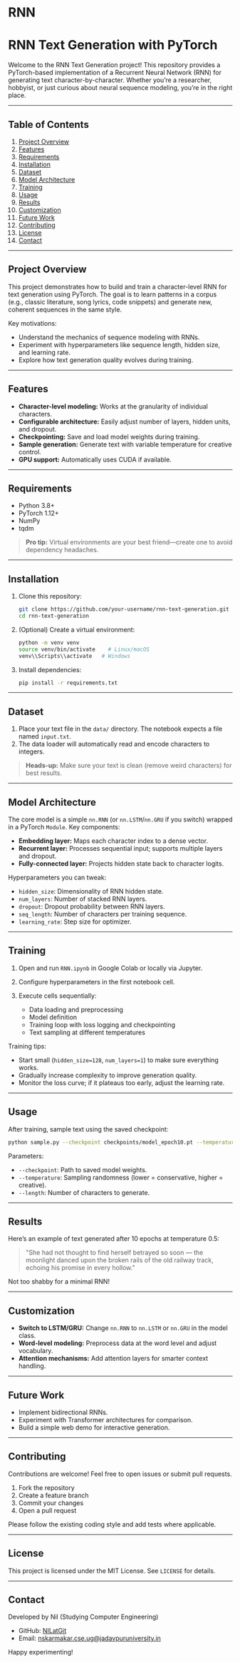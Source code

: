 # RNN
# RNN Text Generation with PyTorch

Welcome to the RNN Text Generation project! This repository provides a PyTorch-based implementation of a Recurrent Neural Network (RNN) for generating text character-by-character. Whether you’re a researcher, hobbyist, or just curious about neural sequence modeling, you’re in the right place.

---

## Table of Contents

1. [Project Overview](#project-overview)
2. [Features](#features)
3. [Requirements](#requirements)
4. [Installation](#installation)
5. [Dataset](#dataset)
6. [Model Architecture](#model-architecture)
7. [Training](#training)
8. [Usage](#usage)
9. [Results](#results)
10. [Customization](#customization)
11. [Future Work](#future-work)
12. [Contributing](#contributing)
13. [License](#license)
14. [Contact](#contact)

---

## Project Overview

This project demonstrates how to build and train a character-level RNN for text generation using PyTorch. The goal is to learn patterns in a corpus (e.g., classic literature, song lyrics, code snippets) and generate new, coherent sequences in the same style.

Key motivations:

* Understand the mechanics of sequence modeling with RNNs.
* Experiment with hyperparameters like sequence length, hidden size, and learning rate.
* Explore how text generation quality evolves during training.

---

## Features

* **Character-level modeling:** Works at the granularity of individual characters.
* **Configurable architecture:** Easily adjust number of layers, hidden units, and dropout.
* **Checkpointing:** Save and load model weights during training.
* **Sample generation:** Generate text with variable temperature for creative control.
* **GPU support:** Automatically uses CUDA if available.

---

## Requirements

* Python 3.8+
* PyTorch 1.12+
* NumPy
* tqdm

> **Pro tip:** Virtual environments are your best friend—create one to avoid dependency headaches.

---

## Installation

1. Clone this repository:

   ```bash
   git clone https://github.com/your-username/rnn-text-generation.git
   cd rnn-text-generation
   ```

2. (Optional) Create a virtual environment:

   ```bash
   python -m venv venv
   source venv/bin/activate    # Linux/macOS
   venv\\Scripts\\activate   # Windows
   ```

3. Install dependencies:

   ```bash
   pip install -r requirements.txt
   ```

---

## Dataset

1. Place your text file in the `data/` directory. The notebook expects a file named `input.txt`.
2. The data loader will automatically read and encode characters to integers.

> **Heads-up:** Make sure your text is clean (remove weird characters) for best results.

---

## Model Architecture

The core model is a simple `nn.RNN` (or `nn.LSTM`/`nn.GRU` if you switch) wrapped in a PyTorch `Module`. Key components:

* **Embedding layer:** Maps each character index to a dense vector.
* **Recurrent layer:** Processes sequential input; supports multiple layers and dropout.
* **Fully-connected layer:** Projects hidden state back to character logits.

Hyperparameters you can tweak:

* `hidden_size`: Dimensionality of RNN hidden state.
* `num_layers`: Number of stacked RNN layers.
* `dropout`: Dropout probability between RNN layers.
* `seq_length`: Number of characters per training sequence.
* `learning_rate`: Step size for optimizer.

---

## Training

1. Open and run `RNN.ipynb` in Google Colab or locally via Jupyter.
2. Configure hyperparameters in the first notebook cell.
3. Execute cells sequentially:

   * Data loading and preprocessing
   * Model definition
   * Training loop with loss logging and checkpointing
   * Text sampling at different temperatures

Training tips:

* Start small (`hidden_size=128`, `num_layers=1`) to make sure everything works.
* Gradually increase complexity to improve generation quality.
* Monitor the loss curve; if it plateaus too early, adjust the learning rate.

---

## Usage

After training, sample text using the saved checkpoint:

```bash
python sample.py --checkpoint checkpoints/model_epoch10.pt --temperature 0.8 --length 500
```

Parameters:

* `--checkpoint`: Path to saved model weights.
* `--temperature`: Sampling randomness (lower = conservative, higher = creative).
* `--length`: Number of characters to generate.

---

## Results

Here’s an example of text generated after 10 epochs at temperature 0.5:

> "She had not thought to find herself betrayed so soon — the moonlight
> danced upon the broken rails of the old railway track, echoing his promise
> in every hollow."

Not too shabby for a minimal RNN!

---

## Customization

* **Switch to LSTM/GRU:** Change `nn.RNN` to `nn.LSTM` or `nn.GRU` in the model class.
* **Word-level modeling:** Preprocess data at the word level and adjust vocabulary.
* **Attention mechanisms:** Add attention layers for smarter context handling.

---

## Future Work

* Implement bidirectional RNNs.
* Experiment with Transformer architectures for comparison.
* Build a simple web demo for interactive generation.

---

## Contributing

Contributions are welcome! Feel free to open issues or submit pull requests.

1. Fork the repository
2. Create a feature branch
3. Commit your changes
4. Open a pull request

Please follow the existing coding style and add tests where applicable.

---

## License

This project is licensed under the MIT License. See `LICENSE` for details.

---

## Contact

Developed by Nil (Studying Computer Engineering)

* GitHub: [NILatGit](https://github.com/NILatGit)
* Email: [nskarmakar.cse.ug@jadavpuruniversity.in](mailto:nskarmakar.cse.ug@jadavpuruniversity.in)

Happy experimenting!

